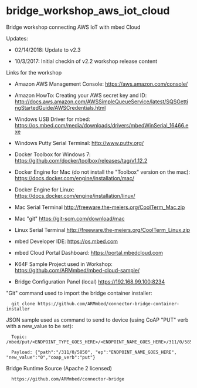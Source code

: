 # bridge_workshop_aws_iot_cloud
Bridge workshop connecting AWS IoT with mbed Cloud

Updates:

- 02/14/2018: Update to v2.3

- 10/3/2017: Initial checkin of v2.2 workshop release content

Links for the workshop

- Amazon AWS Management Console:
      https://aws.amazon.com/console/

- Amazon HowTo: Creating your AWS secret key and ID:
      http://docs.aws.amazon.com/AWSSimpleQueueService/latest/SQSGettingStartedGuide/AWSCredentials.html

- Windows USB Driver for mbed:
      https://os.mbed.com/media/downloads/drivers/mbedWinSerial_16466.exe

- Windows Putty Serial Terminal:
      http://www.putty.org/

- Docker Toolbox for Windows 7:
      https://github.com/docker/toolbox/releases/tag/v1.12.2

- Docker Engine for Mac (do not install the "Toolbox" version on the mac):
      https://docs.docker.com/engine/installation/mac/

- Docker Engine for Linux:
      https://docs.docker.com/engine/installation/linux/ 

- Mac Serial Terminal 
      http://freeware.the-meiers.org/CoolTerm_Mac.zip

- Mac "git"
      https://git-scm.com/download/mac

- Linux Serial Terminal 
      http://freeware.the-meiers.org/CoolTerm_Linux.zip

- mbed Developer IDE:
      https://os.mbed.com

- mbed Cloud Portal Dashboard:
      https://portal.mbedcloud.com

- K64F Sample Project used in Workshop:
      https://github.com/ARMmbed/mbed-cloud-sample/

- Bridge Configuration Panel (local)
      https://192.168.99.100:8234

"Git" command used to import the bridge container installer:

      git clone https://github.com/ARMmbed/connector-bridge-container-installer

JSON sample used as command to send to device (using CoAP "PUT" verb with a new_value to be set):

      Topic:  /mbed/put/<ENDPOINT_TYPE_GOES_HERE>/<ENDPOINT_NAME_GOES_HERE>/311/0/5850

      Payload: {"path":"/311/0/5850", "ep":"ENDPOINT_NAME_GOES_HERE", "new_value":"0","coap_verb":"put"}

Bridge Runtime Source (Apache 2 licensed)

      https://github.com/ARMmbed/connector-bridge
